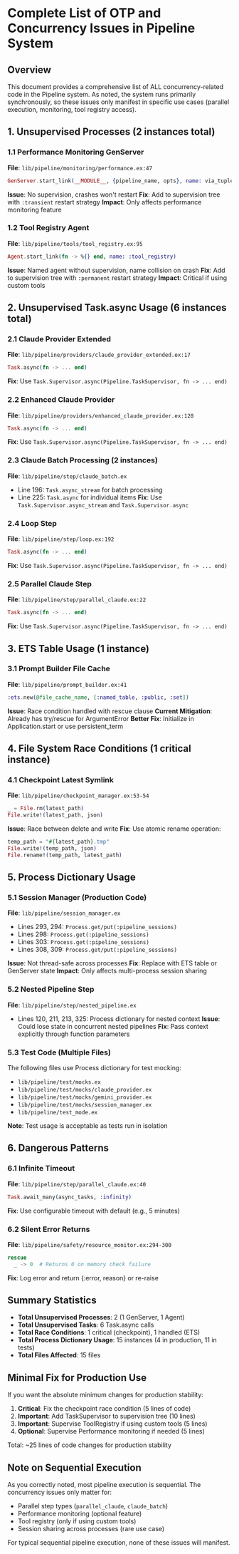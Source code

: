 # Complete List of OTP and Concurrency Issues in Pipeline System

## Overview
This document provides a comprehensive list of ALL concurrency-related code in the Pipeline system. As noted, the system runs primarily synchronously, so these issues only manifest in specific use cases (parallel execution, monitoring, tool registry access).

## 1. Unsupervised Processes (2 instances total)

### 1.1 Performance Monitoring GenServer
**File**: `lib/pipeline/monitoring/performance.ex:47`
```elixir
GenServer.start_link(__MODULE__, {pipeline_name, opts}, name: via_tuple(pipeline_name))
```
**Issue**: No supervision, crashes won't restart
**Fix**: Add to supervision tree with `:transient` restart strategy
**Impact**: Only affects performance monitoring feature

### 1.2 Tool Registry Agent  
**File**: `lib/pipeline/tools/tool_registry.ex:95`
```elixir
Agent.start_link(fn -> %{} end, name: :tool_registry)
```
**Issue**: Named agent without supervision, name collision on crash
**Fix**: Add to supervision tree with `:permanent` restart strategy
**Impact**: Critical if using custom tools

## 2. Unsupervised Task.async Usage (6 instances total)

### 2.1 Claude Provider Extended
**File**: `lib/pipeline/providers/claude_provider_extended.ex:17`
```elixir
Task.async(fn -> ... end)
```
**Fix**: Use `Task.Supervisor.async(Pipeline.TaskSupervisor, fn -> ... end)`

### 2.2 Enhanced Claude Provider
**File**: `lib/pipeline/providers/enhanced_claude_provider.ex:120`
```elixir
Task.async(fn -> ... end)
```
**Fix**: Use `Task.Supervisor.async(Pipeline.TaskSupervisor, fn -> ... end)`

### 2.3 Claude Batch Processing (2 instances)
**File**: `lib/pipeline/step/claude_batch.ex`
- Line 196: `Task.async_stream` for batch processing
- Line 225: `Task.async` for individual items
**Fix**: Use `Task.Supervisor.async_stream` and `Task.Supervisor.async`

### 2.4 Loop Step
**File**: `lib/pipeline/step/loop.ex:192`
```elixir
Task.async(fn -> ... end)
```
**Fix**: Use `Task.Supervisor.async(Pipeline.TaskSupervisor, fn -> ... end)`

### 2.5 Parallel Claude Step
**File**: `lib/pipeline/step/parallel_claude.ex:22`
```elixir
Task.async(fn -> ... end)
```
**Fix**: Use `Task.Supervisor.async(Pipeline.TaskSupervisor, fn -> ... end)`

## 3. ETS Table Usage (1 instance)

### 3.1 Prompt Builder File Cache
**File**: `lib/pipeline/prompt_builder.ex:41`
```elixir
:ets.new(@file_cache_name, [:named_table, :public, :set])
```
**Issue**: Race condition handled with rescue clause
**Current Mitigation**: Already has try/rescue for ArgumentError
**Better Fix**: Initialize in Application.start or use persistent_term

## 4. File System Race Conditions (1 critical instance)

### 4.1 Checkpoint Latest Symlink
**File**: `lib/pipeline/checkpoint_manager.ex:53-54`
```elixir
_ = File.rm(latest_path)
File.write!(latest_path, json)
```
**Issue**: Race between delete and write
**Fix**: Use atomic rename operation:
```elixir
temp_path = "#{latest_path}.tmp"
File.write!(temp_path, json)
File.rename!(temp_path, latest_path)
```

## 5. Process Dictionary Usage

### 5.1 Session Manager (Production Code)
**File**: `lib/pipeline/session_manager.ex`
- Lines 293, 294: `Process.get/put(:pipeline_sessions)`
- Lines 298: `Process.get(:pipeline_sessions)`
- Lines 303: `Process.get(:pipeline_sessions)`
- Lines 308, 309: `Process.get/put(:pipeline_sessions)`

**Issue**: Not thread-safe across processes
**Fix**: Replace with ETS table or GenServer state
**Impact**: Only affects multi-process session sharing

### 5.2 Nested Pipeline Step
**File**: `lib/pipeline/step/nested_pipeline.ex`
- Lines 120, 211, 213, 325: Process dictionary for nested context
**Issue**: Could lose state in concurrent nested pipelines
**Fix**: Pass context explicitly through function parameters

### 5.3 Test Code (Multiple Files)
The following files use Process dictionary for test mocking:
- `lib/pipeline/test/mocks.ex`
- `lib/pipeline/test/mocks/claude_provider.ex`
- `lib/pipeline/test/mocks/gemini_provider.ex`
- `lib/pipeline/test/mocks/session_manager.ex`
- `lib/pipeline/test_mode.ex`

**Note**: Test usage is acceptable as tests run in isolation

## 6. Dangerous Patterns

### 6.1 Infinite Timeout
**File**: `lib/pipeline/step/parallel_claude.ex:40`
```elixir
Task.await_many(async_tasks, :infinity)
```
**Fix**: Use configurable timeout with default (e.g., 5 minutes)

### 6.2 Silent Error Returns
**File**: `lib/pipeline/safety/resource_monitor.ex:294-300`
```elixir
rescue
  _ -> 0  # Returns 0 on memory check failure
```
**Fix**: Log error and return {:error, reason} or re-raise

## Summary Statistics

- **Total Unsupervised Processes**: 2 (1 GenServer, 1 Agent)
- **Total Unsupervised Tasks**: 6 Task.async calls
- **Total Race Conditions**: 1 critical (checkpoint), 1 handled (ETS)
- **Total Process Dictionary Usage**: 15 instances (4 in production, 11 in tests)
- **Total Files Affected**: 15 files

## Minimal Fix for Production Use

If you want the absolute minimum changes for production stability:

1. **Critical**: Fix the checkpoint race condition (5 lines of code)
2. **Important**: Add TaskSupervisor to supervision tree (10 lines)
3. **Important**: Supervise ToolRegistry if using custom tools (5 lines)
4. **Optional**: Supervise Performance monitoring if needed (5 lines)

Total: ~25 lines of code changes for production stability

## Note on Sequential Execution

As you correctly noted, most pipeline execution is sequential. The concurrency issues only matter for:
- Parallel step types (`parallel_claude`, `claude_batch`)
- Performance monitoring (optional feature)
- Tool registry (only if using custom tools)
- Session sharing across processes (rare use case)

For typical sequential pipeline execution, none of these issues will manifest.